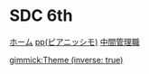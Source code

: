 # SDC 6th

[ホーム](index.md)
[pp(ピアニッシモ)](b.md)
[中間管理職](c.md)

[gimmick:Theme (inverse: true)](cerulean)